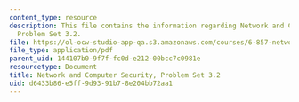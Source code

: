 ```yaml
---
content_type: resource
description: This file contains the information regarding Network and Computer Security,
  Problem Set 3.2.
file: https://ol-ocw-studio-app-qa.s3.amazonaws.com/courses/6-857-network-and-computer-security-spring-2014/d6433b86e5ff9d9391b78e204bb72aa1_MIT6_857S14_3.2.pdf
file_type: application/pdf
parent_uid: 144107b0-9f7f-fc0d-e212-00bcc7c0981e
resourcetype: Document
title: Network and Computer Security, Problem Set 3.2
uid: d6433b86-e5ff-9d93-91b7-8e204bb72aa1
---
```

